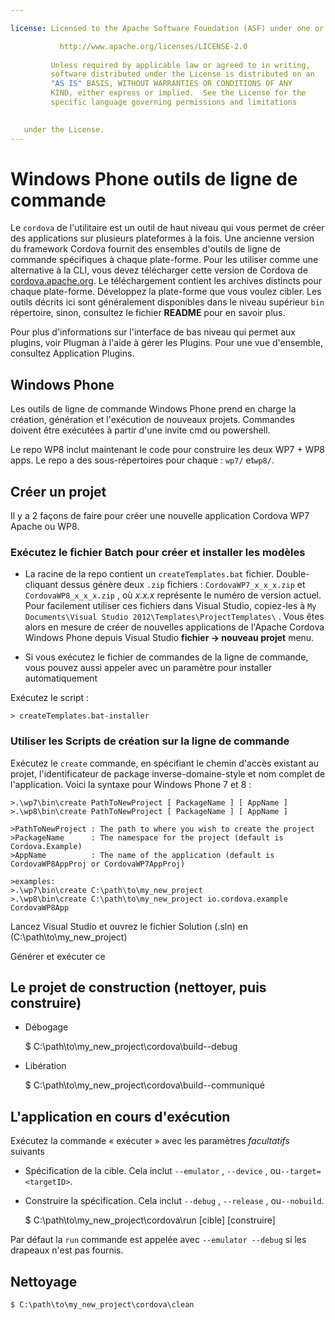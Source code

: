```yaml
---

license: Licensed to the Apache Software Foundation (ASF) under one or more contributor license agreements. See the NOTICE file distributed with this work for additional information regarding copyright ownership. The ASF licenses this file to you under the Apache License, Version 2.0 (the "License"); you may not use this file except in compliance with the License. You may obtain a copy of the License at

           http://www.apache.org/licenses/LICENSE-2.0
    
         Unless required by applicable law or agreed to in writing,
         software distributed under the License is distributed on an
         "AS IS" BASIS, WITHOUT WARRANTIES OR CONDITIONS OF ANY
         KIND, either express or implied.  See the License for the
         specific language governing permissions and limitations
    

   under the License.
---
```


# Windows Phone outils de ligne de commande

Le `cordova` de l'utilitaire est un outil de haut niveau qui vous permet de créer des applications sur plusieurs plateformes à la fois. Une ancienne version du framework Cordova fournit des ensembles d'outils de ligne de commande spécifiques à chaque plate-forme. Pour les utiliser comme une alternative à la CLI, vous devez télécharger cette version de Cordova de [cordova.apache.org][1]. Le téléchargement contient les archives distincts pour chaque plate-forme. Développez la plate-forme que vous voulez cibler. Les outils décrits ici sont généralement disponibles dans le niveau supérieur `bin` répertoire, sinon, consultez le fichier **README** pour en savoir plus.

 [1]: http://cordova.apache.org

Pour plus d'informations sur l'interface de bas niveau qui permet aux plugins, voir Plugman à l'aide à gérer les Plugins. Pour une vue d'ensemble, consultez Application Plugins.

## Windows Phone

Les outils de ligne de commande Windows Phone prend en charge la création, génération et l'exécution de nouveaux projets. Commandes doivent être exécutées à partir d'une invite cmd ou powershell.

Le repo WP8 inclut maintenant le code pour construire les deux WP7 + WP8 apps. Le repo a des sous-répertoires pour chaque : `wp7/` et`wp8/`.

## Créer un projet

Il y a 2 façons de faire pour créer une nouvelle application Cordova WP7 Apache ou WP8.

### Exécutez le fichier Batch pour créer et installer les modèles

*   La racine de la repo contient un `createTemplates.bat` fichier. Double-cliquant dessus génère deux `.zip` fichiers : `CordovaWP7_x_x_x.zip` et `CordovaWP8_x_x_x.zip` , où *x.x.x* représente le numéro de version actuel. Pour facilement utiliser ces fichiers dans Visual Studio, copiez-les à `My Documents\Visual Studio
2012\Templates\ProjectTemplates\` . Vous êtes alors en mesure de créer de nouvelles applications de l'Apache Cordova Windows Phone depuis Visual Studio **fichier → nouveau projet** menu.

*   Si vous exécutez le fichier de commandes de la ligne de commande, vous pouvez aussi appeler avec un paramètre pour installer automatiquement

Exécutez le script :

    > createTemplates.bat-installer
    

### Utiliser les Scripts de création sur la ligne de commande

Exécutez le `create` commande, en spécifiant le chemin d'accès existant au projet, l'identificateur de package inverse-domaine-style et nom complet de l'application. Voici la syntaxe pour Windows Phone 7 et 8 :

    >.\wp7\bin\create PathToNewProject [ PackageName ] [ AppName ]
    >.\wp8\bin\create PathToNewProject [ PackageName ] [ AppName ]
    
    >PathToNewProject : The path to where you wish to create the project
    >PackageName      : The namespace for the project (default is Cordova.Example)
    >AppName          : The name of the application (default is CordovaWP8AppProj or CordovaWP7AppProj)
    
    >examples:
    >.\wp7\bin\create C:\path\to\my_new_project
    >.\wp8\bin\create C:\path\to\my_new_project io.cordova.example CordovaWP8App
    

Lancez Visual Studio et ouvrez le fichier Solution (.sln) en (C:\path\to\my\_new\_project)

Générer et exécuter ce

## Le projet de construction (nettoyer, puis construire)

*   Débogage
    
    $ C:\path\to\my\_new\_project\cordova\build--debug

*   Libération
    
    $ C:\path\to\my\_new\_project\cordova\build--communiqué

## L'application en cours d'exécution

Exécutez la commande « exécuter » avec les paramètres *facultatifs* suivants

*   Spécification de la cible. Cela inclut `--emulator` , `--device` , ou`--target=<targetID>`.

*   Construire la spécification. Cela inclut `--debug` , `--release` , ou`--nobuild`.
    
    $ C:\path\to\my\_new\_project\cordova\run \[cible\] \[construire\]

Par défaut la `run` commande est appelée avec `--emulator --debug` si les drapeaux n'est pas fournis.

## Nettoyage

    $ C:\path\to\my_new_project\cordova\clean